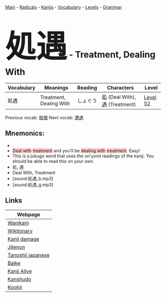 <style> bigfont {font-size: 100px}</style>
[Main](../README.md) -
[Radicals](../radicals.md) -
[Kanjis](../kanjis.md) -
[Vocabulary](../vocabulary.md) -
[Levels](../levels.md) -
[Grammar](../grammar.md)
# <bigfont> 処遇</bigfont> - Treatment, Dealing With 

| Vocabulary | Meanings | Reading | Characters | Level |
| --- | --- | --- | --- | --- |
| 処遇 | Treatment, Dealing With | しょぐう |  [処](../kanjis/処.md) (Deal With), [遇](../kanjis/遇.md) (Treatment) | [Level 52](../levels/wk_level52.md) |

Previous vocab: [賠償](賠償.md) Next vocab: [遭遇](遭遇.md) 

## Mnemonics:

* 
* <span style="background-color:#ffcccb"> Deal with</span> <span style="background-color:#ffcccb"> treatment</span> and you'll be <span style="background-color:#ffcccb"> dealing with</span> <span style="background-color:#ffcccb"> treatment</span>. Easy!
* This is a jukugo word that uses the on'yomi readings of the kanji. You should be able to read this on your own.
* 処, 遇
* Deal With, Treatment
* [sound:処遇_b.mp3]
* [sound:処遇_g.mp3]


## Links 

| Webpage |
| --- |
| [Wanikani          ](https://www.wanikani.com/kanji/処遇) |
| [Wiktionary        ](https://en.wiktionary.org/wiki/処遇) |
| [Kanji damage      ](http://www.kanjidamage.com/kanji/search?utf8=✓&q=処遇) |
| [Jitenon           ](https://jitenon.com/kanji/処遇) |
| [Tanoshii japanese ](https://www.tanoshiijapanese.com/dictionary/kanji.cfm?k=処遇) |
| [Baike             ](https://baike.baidu.com/item/処遇) |
| [Kanji Alive       ](https://app.kanjialive.com/処遇) |
| [Kanshudo          ](https://www.kanshudo.com/searchmn?q=処遇) |
| [Koohii            ](https://kanji.koohii.com/study/kanji/処遇) |
